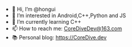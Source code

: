 - 👋 Hi, I’m @hongui
- 👀 I’m interested in Android,C++,Python and JS
- 🌱 I’m currently learning C++
- 📫 How to reach me: CoreDiveDev@163.com
- 📚 Personal blog: https://CoreDive.dev

<!---
CoreDiveDev/CoreDiveDev is a ✨ special ✨ repository because its `README.md` (this file) appears on your GitHub profile.
You can click the Preview link to take a look at your changes.
--->

